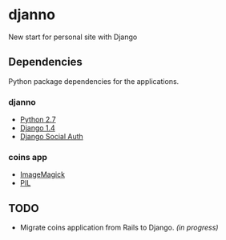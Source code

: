 # djanno #

New start for personal site with Django

## Dependencies ##

Python package dependencies for the applications.

### djanno ###

* [Python 2.7](http://python.org/)
* [Django 1.4](http://www.djangoproject.com/)
* [Django Social Auth](https://github.com/omab/django-social-auth)

### coins app ###

* [ImageMagick](http://www.imagemagick.org/)
* [PIL](http://www.pythonware.com/products/pil/)

## TODO ##

* Migrate coins application from Rails to Django. *(in progress)*
